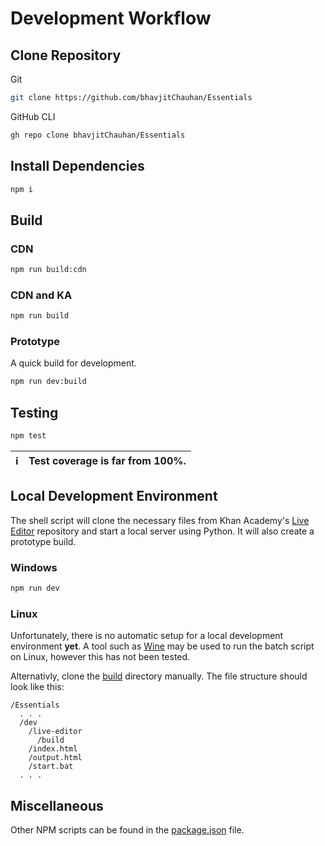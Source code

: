 # Development Workflow
## Clone Repository
Git
```bash
git clone https://github.com/bhavjitChauhan/Essentials
```

GitHub CLI
```bash
gh repo clone bhavjitChauhan/Essentials
```

## Install Dependencies
```bash
npm i
```

## Build
### CDN
```bash
npm run build:cdn
```

### CDN and KA
```bash
npm run build
```

### Prototype
A quick build for development.
```bash
npm run dev:build
```

## Testing
```bash
npm test
```

:information_source: | Test coverage is far from 100%.
:---: | :---

## Local Development Environment
The shell script will clone the necessary files from Khan Academy's [Live Editor](https://github.com/Khan/live-editor) repository and start a local server using Python. It will also create a prototype build.
### Windows
```bash
npm run dev
```

### Linux
Unfortunately, there is no automatic setup for a local development environment **yet**. A tool such as [Wine](https://www.winehq.org/) may be used to run the batch script on Linux, however this has not been tested.

Alternativly, clone the [build](https://github.com/Khan/live-editor/tree/master/build) directory manually. The file structure should look like this:
```
/Essentials
  . . .
  /dev
    /live-editor
      /build
    /index.html
    /output.html
    /start.bat
  . . .
```

## Miscellaneous
Other NPM scripts can be found in the [package.json](https://github.com/bhavjitChauhan/Essentials/blob/master/package.json) file.
